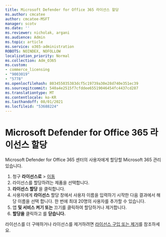 ```yaml
---
title: Microsoft Defender for Office 365 라이선스 할당
ms.author: cmcatee
author: cmcatee-MSFT
manager: scotv
ms.date: ''
ms.reviewer: nicholak, argani
ms.audience: Admin
ms.topic: article
ms.service: o365-administration
ROBOTS: NOINDEX, NOFOLLOW
localization_priority: Normal
ms.collection: Adm_O365
ms.custom:
- commerce_licensing
- "9003019"
- "5778"
ms.openlocfilehash: 803455035383dcf5c19739a30e28d740e351ec39
ms.sourcegitcommit: 540a4e2515f7cfddee65519046454fc4437cd287
ms.translationtype: MT
ms.contentlocale: ko-KR
ms.lasthandoff: 08/01/2021
ms.locfileid: "53688224"
---
```

# <a name="assign-microsoft-defender-for-office-365-licenses"></a>Microsoft Defender for Office 365 라이선스 할당

Microsoft Defender for Office 365 센터의 사용자에게 할당할 Microsoft 365 관리 있습니다.

1. 청구 **라이선스로**  >  [이동](https://go.microsoft.com/fwlink/p/?linkid=842264)
2. 라이선스를 할당하려는 제품을 선택합니다.
3. **라이선스 할당** 을 클릭합니다.
4. 사용자에게 **라이선스**  할당 창에서 사용자 이름을 입력하기 시작한 다음 결과에서 해당 이름을 선택 합니다. 한 번에 최대 20명의 사용자를 추가할 수 있습니다.
5. 앱 **및 서비스 켜기 또는**  끄기를 클릭하여 할당하거나 제거합니다.
6. **할당을** 클릭하고 를 **닫습니다.**

라이선스를 더 구매하거나 라이선스를 제거하려면 [라이선스 구입 또는 제거](/microsoft-365/commerce/licenses/buy-licenses#buy-or-remove-licenses-for-your-business-subscription)를 참조하세요.
